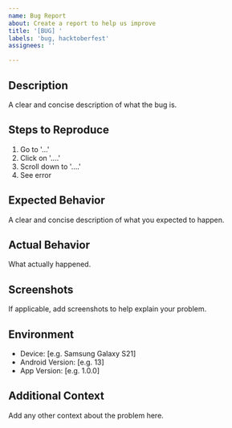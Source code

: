 ```yaml
---
name: Bug Report
about: Create a report to help us improve
title: '[BUG] '
labels: 'bug, hacktoberfest'
assignees: ''

---
```


## Description
A clear and concise description of what the bug is.

## Steps to Reproduce
1. Go to '...'
2. Click on '....'
3. Scroll down to '....'
4. See error

## Expected Behavior
A clear and concise description of what you expected to happen.

## Actual Behavior
What actually happened.

## Screenshots
If applicable, add screenshots to help explain your problem.

## Environment
- Device: [e.g. Samsung Galaxy S21]
- Android Version: [e.g. 13]
- App Version: [e.g. 1.0.0]

## Additional Context
Add any other context about the problem here.

